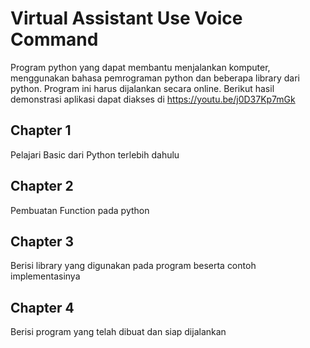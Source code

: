 # Virtual Assistant Use Voice Command

Program python yang dapat membantu menjalankan komputer, menggunakan bahasa pemrograman python dan beberapa library dari python.
Program ini harus dijalankan secara online. Berikut hasil demonstrasi aplikasi dapat diakses di https://youtu.be/j0D37Kp7mGk

## Chapter 1

Pelajari Basic dari Python terlebih dahulu

## Chapter 2

Pembuatan Function pada python

## Chapter 3

Berisi library yang digunakan pada program beserta contoh implementasinya

## Chapter 4

Berisi program yang telah dibuat dan siap dijalankan
